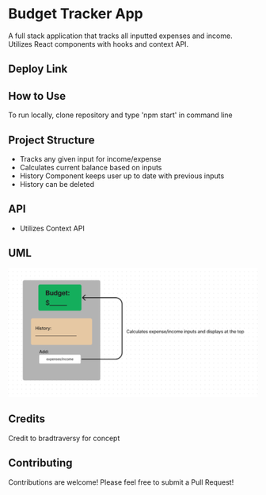 # Budget Tracker App
A full stack application that tracks all inputted expenses and income. Utilizes React components with hooks and context API.

## Deploy Link

## How to Use
To run locally, clone repository and type 'npm start' in command line

## Project Structure
- Tracks any given input for income/expense
- Calculates current balance based on inputs
- History Component keeps user up to date with previous inputs
- History can be deleted

## API
- Utilizes Context API

## UML
![FrontEnd UML](assets/frtendUML.png)

## Credits
Credit to bradtraversy for concept

## Contributing
Contributions are welcome! Please feel free to submit a Pull Request!